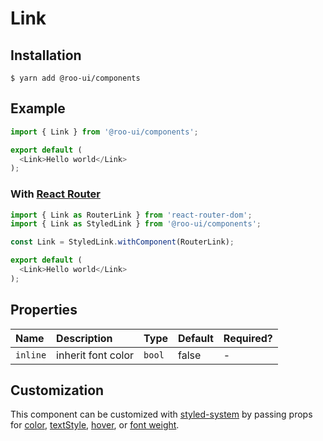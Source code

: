 # Link

<!-- STORY -->

## Installation

```shell
$ yarn add @roo-ui/components
```

## Example

```js
import { Link } from '@roo-ui/components';

export default (
  <Link>Hello world</Link>
);
```

### With [React Router](https://reacttraining.com/react-router/)

```js
import { Link as RouterLink } from 'react-router-dom';
import { Link as StyledLink } from '@roo-ui/components';

const Link = StyledLink.withComponent(RouterLink);

export default (
  <Link>Hello world</Link>
);
```

## Properties

| Name     | Description        | Type   | Default | Required? |
|:---------|:-------------------|:-------|:--------|:----------|
| `inline` | inherit font color | `bool` | false   | -         |

## Customization

This component can be customized with [styled-system](https://github.com/jxnblk/styled-system) by passing props for [color](https://github.com/jxnblk/styled-system#color-responsive), [textStyle](https://github.com/jxnblk/styled-system#complex-styles), [hover](https://github.com/jxnblk/styled-system#hover), or [font weight](https://github.com/jxnblk/styled-system#typography).
